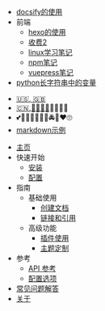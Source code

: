 <!-- docs/_sidebar.md -->

- [docsify的使用](/)
- 前端
  - [hexo的使用](收费1.md)
  - [收费2](收费2.md)
  - [linux学习笔记](linux学习笔记.md)
  - [npm笔记](npm笔记.md)
  - [vuepress笔记](vuepress笔记.md)
- [python长字符串中的变量](/aabb.md)

* [:us:, :uk:](/)
* [:cn:,:100::tada::tada::tada:](/zh-cn/):tada::tada::tada::tada:
* 💕👠🍟🌯🥡🍧🛵🚔🚂❤🙄
* [markdown示例](markdown示例.md)

- [主页](/)
- 快速开始
  - [安装](quick-start/installation.md)
  - [配置](quick-start/configuration.md)
- 指南
  - 基础使用
    - [创建文档](guides/basics/creating-documents.md)
    - [链接和引用](guides/basics/links-and-references.md)
  - 高级功能
    - [插件使用](guides/advanced/plugins.md)
    - [主题定制](guides/advanced/theme-customization.md)
- 参考
  - [API 参考](reference/api-reference.md)
  - [配置选项](reference/configuration-options.md)
- [常见问题解答](faq.md)
- [关于](about.md)    

